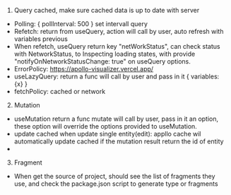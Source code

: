 1. Query cached, make sure cached data is up to date with server

- Polling: { pollInterval: 500 } set intervall query
- Refetch: return from useQuery, action will call by user, auto refresh with variables previous
- When refetch, useQuery return key "netWorkStatus", can check status with NetworkStatus, to Inspecting loading states, with provide "notifyOnNetworkStatusChange: true" on useQuery options.
- ErrorPolicy: https://apollo-visualizer.vercel.app/
- useLazyQuery: return a func will call by user and pass in it { variables: {x} }
- fetchPolicy: cached or network

2. Mutation

- useMutation return a func mutate will call by user, pass in it an option, these option will
  override the options provided to useMutation.
- update cached when update single entity(edit): appllo cache wil automatically update cached if the mutation result return the id of entity
-

3. Fragment

- When get the source of project, should see the list of fragments they use, and check the package.json script to generate type or fragments
